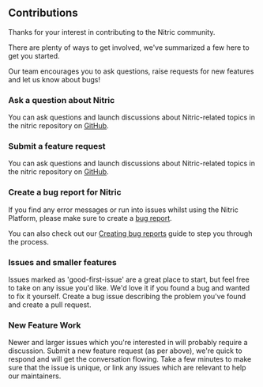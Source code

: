 ## Contributions

Thanks for your interest in contributing to the Nitric community.

There are plenty of ways to get involved, we've summarized a few here to get you started.

Our team encourages you to ask questions, raise requests for new features and let us know about bugs!

### Ask a question about Nitric

You can ask questions and launch discussions about Nitric-related topics in the nitric repository on [GitHub](https://github.com/nitrictech/nitric/discussions).

### Submit a feature request

You can ask questions and launch discussions about Nitric-related topics in the nitric repository on [GitHub](https://github.com/nitrictech/nitric/issues/new?assignees=&labels=&template=feature_request.md&title=%27Submit%20feature%20request%27).

### Create a bug report for Nitric

If you find any error messages or run into issues whilst using the Nitric Platform, please make sure to create a [bug report](https://github.com/nitrictech/nitric/issues/new?assignees=&labels=&template=bug_report.md&title=%27Create%20bug%20report%27).

You can also check out our [Creating bug reports](https://nitric.io/docs/support/bug-report) guide to step you through the process.

### Issues and smaller features

Issues marked as 'good-first-issue' are a great place to start, but feel free to take on any issue you'd like. We'd love it if you found a bug and wanted to fix it yourself. Create a bug issue describing the problem you've found and create a pull request.

### New Feature Work

Newer and larger issues which you're interested in will probably require a discussion. Submit a new feature request (as per above), we're quick to respond and will get the conversation flowing. Take a few minutes to make sure that the issue is unique, or link any issues which are relevant to help our maintainers.
